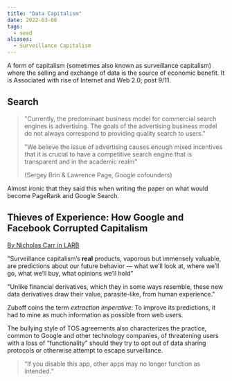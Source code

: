 ```yaml
---
title: "Data Capitalism"
date: 2022-03-08
tags:
  - seed
aliases:
  - Surveillance Capitalism
---
```


A form of capitalism (sometimes also known as surveillance capitalism) where the selling and exchange of data is the source of economic benefit. It is Associated with rise of Internet and Web 2.0; post 9/11.

## Search

> "Currently, the predominant business model for commercial search engines is advertising. The goals of the advertising business model do not always correspond to providing quality search to users."
>
> "We believe the issue of advertising causes enough mixed incentives that it is crucial to have a competitive search engine that is transparent and in the academic realm"
>
> (Sergey Brin & Lawrence Page, Google cofounders)

Almost ironic that they said this when writing the paper on what would become PageRank and Google Search.

## Thieves of Experience: How Google and Facebook Corrupted Capitalism

[By Nicholas Carr in LARB](https://lareviewofbooks.org/article/thieves-of-experience-how-google-and-facebook-corrupted-capitalism/)

"Surveillance capitalism’s **real** products, vaporous but immensely valuable, are predictions about our future behavior — what we’ll look at, where we’ll go, what we’ll buy, what opinions we’ll hold"

"Unlike financial derivatives, which they in some ways resemble, these new data derivatives draw their value, parasite-like, from human experience."

Zuboff coins the term _extraction imperative_: To improve its predictions, it had to mine as much information as possible from web users.

The bullying style of TOS agreements also characterizes the practice, common to Google and other technology companies, of threatening users with a loss of “functionality” should they try to opt out of data sharing protocols or otherwise attempt to escape surveillance.

> “If you disable this app, other apps may no longer function as intended.”
